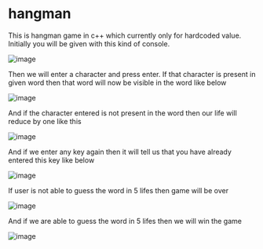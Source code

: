 # hangman
This is hangman game in c++ which currently only for hardcoded value.
Initially you will be given with this kind of console.



![image](https://user-images.githubusercontent.com/56722848/148559531-8af138f8-72c4-4a9d-aea4-7f3306549c89.png)


Then we will enter a character and press enter.
If that character is present in given word then that word will now be visible in the word like below



![image](https://user-images.githubusercontent.com/56722848/148593396-449c30ef-ecf8-4ee4-bbcd-87e6105d6961.png)


And if the character entered is not present in the word then our life will reduce by one like this



![image](https://user-images.githubusercontent.com/56722848/148593654-e1258af7-c302-4d7f-a256-1b04c75d3c83.png)


And if we enter any key again then it will tell us that you have already entered this key like below



![image](https://user-images.githubusercontent.com/56722848/148594088-c13c1118-7e72-4ed1-a7cc-23f3185b6bf1.png)

If user is not able to guess the word in 5 lifes then game will be over



![image](https://user-images.githubusercontent.com/56722848/148594591-5f698771-1702-4d52-994d-91e5b8ca482b.png)


And if we are able to guess the word in 5 lifes then we will win the game



![image](https://user-images.githubusercontent.com/56722848/148594861-839ee09c-be94-40ba-8fe4-225b9cc4d461.png)

